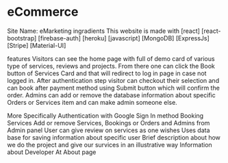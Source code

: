 # eCommerce
Site Name: eMarketing ingradients This website is made with [react] [react-bootstrap] [firebase-auth] [heroku] [javascript] [MongoDB] [ExpressJs] [Stripe] [Material-UI]

features Visitors can see the home page with full of demo card of various type of services, reviews and projects. From there one can click the Book button of Services Card and that will redirect to log in page in case not logged in. After authentication step visitor can checkout their selection and can book after payment method using Submit button which will confirm the order. Admins can add or remove the database information about specific Orders or Services item and can make admin someone else.

More Specifically Authentication with Google Sign In method Booking Services Add or remove Services, Bookings or Orders and Admins from Admin panel User can give review on services as one wishes Uses data base for saving information about specific user Brief description about how we do the project and give our survices in an illustrative way Information about Developer At About page
